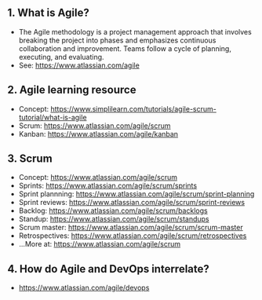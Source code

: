 ## 1. What is Agile?

- The Agile methodology is a project management approach that involves breaking the project into phases and emphasizes continuous collaboration and improvement. Teams follow a cycle of planning, executing, and evaluating.
- See: https://www.atlassian.com/agile

## 2. Agile learning resource

- Concept: https://www.simplilearn.com/tutorials/agile-scrum-tutorial/what-is-agile
- Scrum: https://www.atlassian.com/agile/scrum
- Kanban: https://www.atlassian.com/agile/kanban

## 3. Scrum

- Concept: https://www.atlassian.com/agile/scrum
- Sprints: https://www.atlassian.com/agile/scrum/sprints
- Sprint plannning: https://www.atlassian.com/agile/scrum/sprint-planning
- Sprint reviews: https://www.atlassian.com/agile/scrum/sprint-reviews
- Backlog: https://www.atlassian.com/agile/scrum/backlogs
- Standup: https://www.atlassian.com/agile/scrum/standups
- Scrum master: https://www.atlassian.com/agile/scrum/scrum-master
- Retrospectives: https://www.atlassian.com/agile/scrum/retrospectives
- ...More at: https://www.atlassian.com/agile/scrum

## 4. How do Agile and DevOps interrelate?

- https://www.atlassian.com/agile/devops
